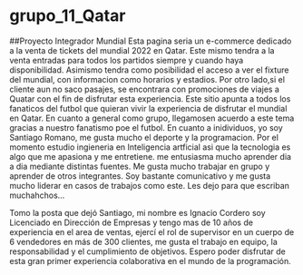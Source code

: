 # grupo_11_Qatar
##Proyecto Integrador Mundial
Esta pagina seria un e-commerce dedicado a la venta de tickets del mundial 2022 en Qatar. Este mismo tendra a la venta entradas para todos los partidos siempre y cuando haya disponibilidad. Asimismo tendra como posibilidad el acceso a ver el fixture del mundial, con informacion como horarios y estadios. Por otro lado,si el cliente aun no saco pasajes, se encontrara con promociones de viajes a Quatar con el fin de disfrutar esta experiencia. Este sitio apunta a todos los fanaticos del futbol que quieran vivir la experiencia de disfrutar el mundial en Qatar. En cuanto a general como grupo, llegamosen acuerdo a este tema gracias a nuestro fanatismo poe el futbol. En cuanto a inidividuos, yo soy Santiago Romano, me gusta mucho el deporte y la programacion. Por el momento estudio ingieneria en Inteligencia artficial asi que la tecnologia es algo que me apasiona y me entretiene. me entusiasma mucho aprender dia a dia mediante distintas fuentes. Me gusta mucho trabajar en grupo y aprender de otros integrantes. Soy bastante comunicativo y me gusta mucho liderar en casos de trabajos como este. Les dejo para que escriban muchahchos...

Tomo la posta que dejó Santiago, mi nombre es Ignacio Cordero soy Licenciado en Dirección de Empresas y tengo mas de 10 años de experiencia en el area de ventas, ejercí el rol de supervisor en un cuerpo de 6 vendedores en más de 300 clientes, me gusta el trabajo en equipo, la responsabilidad y el cumplimiento de objetivos. Espero poder disfrutar de esta gran primer experiencia colaborativa en el mundo de la programación.

